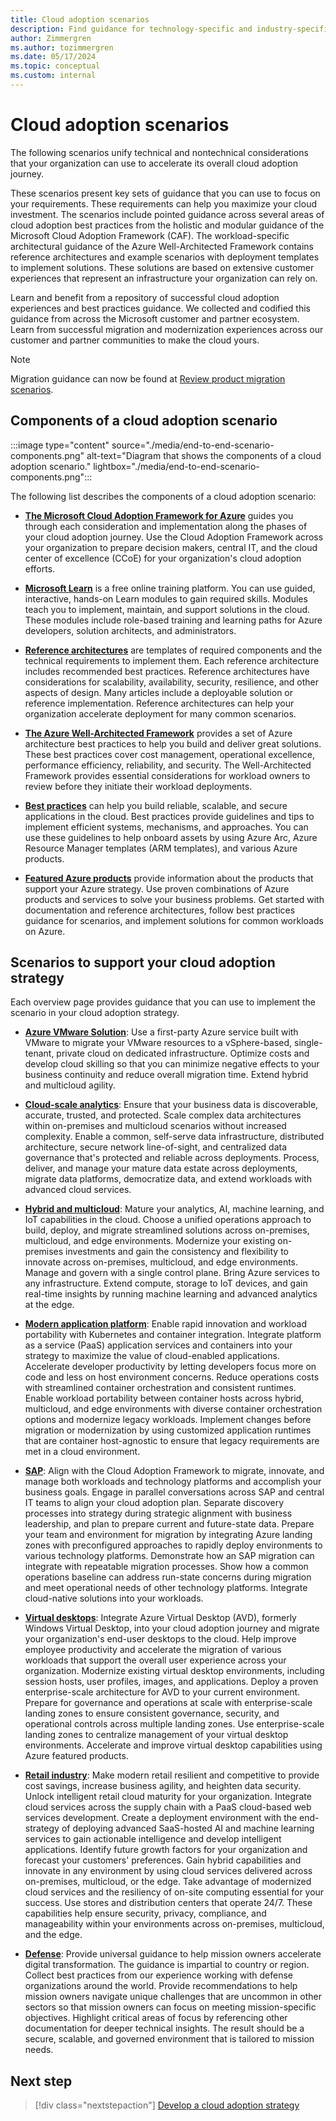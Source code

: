 ```yaml
---
title: Cloud adoption scenarios
description: Find guidance for technology-specific and industry-specific scenarios for the Microsoft Cloud Adoption Framework.
author: Zimmergren
ms.author: tozimmergren
ms.date: 05/17/2024
ms.topic: conceptual
ms.custom: internal
---
```


# Cloud adoption scenarios

The following scenarios unify technical and nontechnical considerations that your organization can use to accelerate its overall cloud adoption journey.

These scenarios present key sets of guidance that you can use to focus on your requirements. These requirements can help you maximize your cloud investment. The scenarios include pointed guidance across several areas of cloud adoption best practices from the holistic and modular guidance of the Microsoft Cloud Adoption Framework (CAF). The workload-specific architectural guidance of the Azure Well-Architected Framework contains reference architectures and example scenarios with deployment templates to implement solutions. These solutions are based on extensive customer experiences that represent an infrastructure your organization can rely on.

Learn and benefit from a repository of successful cloud adoption experiences and best practices guidance. We collected and codified this guidance from across the Microsoft customer and partner ecosystem. Learn from successful migration and modernization experiences across our customer and partner communities to make the cloud yours.

> [!NOTE]
> Migration guidance can now be found at [Review product migration scenarios](../migrate/scenarios.md).

## Components of a cloud adoption scenario

:::image type="content" source="./media/end-to-end-scenario-components.png" alt-text="Diagram that shows the components of a cloud adoption scenario." lightbox="./media/end-to-end-scenario-components.png":::

The following list describes the components of a cloud adoption scenario:

- **[The Microsoft Cloud Adoption Framework for Azure](https://azure.microsoft.com/solutions/cloud-enablement/cloud-adoption-framework/)** guides you through each consideration and implementation along the phases of your cloud adoption journey. Use the Cloud Adoption Framework across your organization to prepare decision makers, central IT, and the cloud center of excellence (CCoE) for your organization's cloud adoption efforts.

- **[Microsoft Learn](https://learn.microsoft.com)** is a free online training platform. You can use guided, interactive, hands-on Learn modules to gain required skills. Modules teach you to implement, maintain, and support solutions in the cloud. These modules include role-based training and learning paths for Azure developers, solution architects, and administrators.

- **[Reference architectures](/azure/cloud-adoption-framework/scenarios/cloud-scale-analytics/architectures/reference-architecture-overview)** are templates of required components and the technical requirements to implement them. Each reference architecture includes recommended best practices. Reference architectures have considerations for scalability, availability, security, resilience, and other aspects of design. Many articles include a deployable solution or reference implementation. Reference architectures can help your organization accelerate deployment for many common scenarios.

- **[The Azure Well-Architected Framework](/azure/well-architected/)** provides a set of Azure architecture best practices to help you build and deliver great solutions. These best practices cover cost management, operational excellence, performance efficiency, reliability, and security. The Well-Architected Framework provides essential considerations for workload owners to review before they initiate their workload deployments.

- **[Best practices](/azure/cloud-adoption-framework/overview)** can help you build reliable, scalable, and secure applications in the cloud. Best practices provide guidelines and tips to implement efficient systems, mechanisms, and approaches. You can use these guidelines to help onboard assets by using Azure Arc, Azure Resource Manager templates (ARM templates), and various Azure products.

- **[Featured Azure products](https://azure.microsoft.com/products/category/)** provide information about the products that support your Azure strategy. Use proven combinations of Azure products and services to solve your business problems. Get started with documentation and reference architectures, follow best practices guidance for scenarios, and implement solutions for common workloads on Azure.

## Scenarios to support your cloud adoption strategy

Each overview page provides guidance that you can use to implement the scenario in your cloud adoption strategy.

- **[Azure VMware Solution](../scenarios/azure-vmware/index.md)**: Use a first-party Azure service built with VMware to migrate your VMware resources to a vSphere-based, single-tenant, private cloud on dedicated infrastructure. Optimize costs and develop cloud skilling so that you can minimize negative effects to your business continuity and reduce overall migration time. Extend hybrid and multicloud agility.

- **[Cloud-scale analytics](./data-management/index.md)**: Ensure that your business data is discoverable, accurate, trusted, and protected. Scale complex data architectures within on-premises and multicloud scenarios without increased complexity. Enable a common, self-serve data infrastructure, distributed architecture, secure network line-of-sight, and centralized data governance that's protected and reliable across deployments. Process, deliver, and manage your mature data estate across deployments, migrate data platforms, democratize data, and extend workloads with advanced cloud services.

- **[Hybrid and multicloud](./hybrid/index.md)**: Mature your analytics, AI, machine learning, and IoT capabilities in the cloud. Choose a unified operations approach to build, deploy, and migrate streamlined solutions across on-premises, multicloud, and edge environments. Modernize your existing on-premises investments and gain the consistency and flexibility to innovate across on-premises, multicloud, and edge environments. Manage and govern with a single control plane. Bring Azure services to any infrastructure. Extend compute, storage to IoT devices, and gain real-time insights by running machine learning and advanced analytics at the edge.

- **[Modern application platform](./app-platform/index.md)**: Enable rapid innovation and workload portability with Kubernetes and container integration. Integrate platform as a service (PaaS) application services and containers into your strategy to maximize the value of cloud-enabled applications. Accelerate developer productivity by letting developers focus more on code and less on host environment concerns. Reduce operations costs with streamlined container orchestration and consistent runtimes. Enable workload portability between container hosts across hybrid, multicloud, and edge environments with diverse container orchestration options and modernize legacy workloads. Implement changes before migration or modernization by using customized application runtimes that are container host-agnostic to ensure that legacy requirements are met in a cloud environment.

- **[SAP](./sap/index.md)**: Align with the Cloud Adoption Framework to migrate, innovate, and manage both workloads and technology platforms and accomplish your business goals. Engage in parallel conversations across SAP and central IT teams to align your cloud adoption plan.  Separate discovery processes into strategy during strategic alignment with business leadership, and plan to prepare current and future-state data. Prepare your team and environment for migration by integrating Azure landing zones with preconfigured approaches to rapidly deploy environments to various technology platforms.  Demonstrate how an SAP migration can integrate with repeatable migration processes. Show how a common operations baseline can address run-state concerns during migration and meet operational needs of other technology platforms.  Integrate cloud-native solutions into your workloads.

- **[Virtual desktops](./azure-virtual-desktop/index.md)**: Integrate Azure Virtual Desktop (AVD), formerly Windows Virtual Desktop, into your cloud adoption journey and migrate your organization's end-user desktops to the cloud. Help improve employee productivity and accelerate the migration of various workloads that support the overall user experience across your organization. Modernize existing virtual desktop environments, including session hosts, user profiles, images, and applications. Deploy a proven enterprise-scale architecture for AVD to your current environment. Prepare for governance and operations at scale with enterprise-scale landing zones to ensure consistent governance, security, and operational controls across multiple landing zones. Use enterprise-scale landing zones to centralize management of your virtual desktop environments. Accelerate and improve virtual desktop capabilities using Azure featured products.

- **[Retail industry](../industry/retail/index.md)**: Make modern retail resilient and competitive to provide cost savings, increase business agility, and heighten data security.  Unlock intelligent retail cloud maturity for your organization. Integrate cloud services across the supply chain with a PaaS cloud-based web services development. Create a deployment environment with the end-strategy of deploying advanced SaaS-hosted AI and machine learning services to gain actionable intelligence and develop intelligent applications. Identify future growth factors for your organization and forecast your customers' preferences. Gain hybrid capabilities and innovate in any environment by using cloud services delivered across on-premises, multicloud, or the edge. Take advantage of modernized cloud services and the resiliency of on-site computing essential for your success. Use stores and distribution centers that operate 24/7. These capabilities help ensure security, privacy, compliance, and manageability within your environments across on-premises, multicloud, and the edge.

- **[Defense](./defense/index.md)**: Provide universal guidance to help mission owners accelerate digital transformation. The guidance is impartial to country or region. Collect best practices from our experience working with defense organizations around the world. Provide recommendations to help mission owners navigate unique challenges that are uncommon in other sectors so that mission owners can focus on meeting mission-specific objectives. Highlight critical areas of focus by referencing other documentation for deeper technical insights. The result should be a secure, scalable, and governed environment that is tailored to mission needs.

## Next step

> [!div class="nextstepaction"]
> [Develop a cloud adoption strategy](../strategy/index.md)

